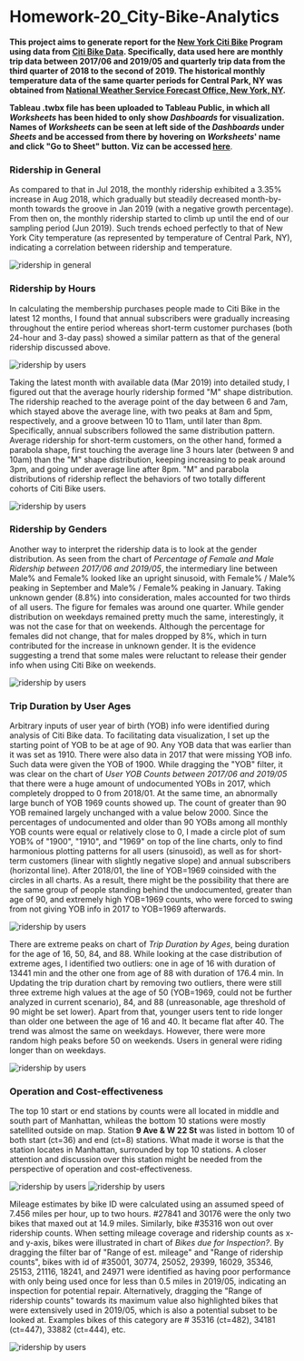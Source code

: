 # Homework-20_City-Bike-Analytics

<p><strong>This project aims to generate report for the <a href="https://en.wikipedia.org/wiki/Citi_Bike">New York Citi Bike</a> Program using data from <a href="https://www.citibikenyc.com/system-data">Citi Bike Data</a>. Specifically, data used here are monthly trip data between 2017/06 and 2019/05 and quarterly trip data from the third quarter of 2018 to the second of 2019. The historical monthly temperature data of the same quarter periods for Central Park, NY was obtained from <a href="https://w2.weather.gov/climate/index.php?wfo=okx">National Weather Service Forecast Office, New York, NY</a>.</strong></p>

<p><strong>Tableau .twbx file has been uploaded to Tableau Public, in which all <i>Worksheets</i> has been hided to only show <i>Dashboards</i> for visualization. Names of <i>Worksheets</i> can be seen at left side of the <i>Dashboards</i> under <i>Sheets</i> and be accessed from there by hovering on <i>Worksheets</i>' name and click "Go to Sheet" button. Viz can be accessed <a href="https://public.tableau.com/profile/lei8768#!/vizhome/NYCCitiBikeAnalytics/DBRidershipinGeneral?publish=yes">here</a></strong>.</p>

<h3>Ridership in General</h3>

<p>As compared to that in Jul 2018, the monthly ridership exhibited a 3.35% increase in Aug 2018, which gradually but steadily decreased month-by-month towards the groove in Jan 2019 (with a negative growth percentage). From then on, the monthly ridership started to climb up until the end of our sampling period (Jun 2019). Such trends echoed perfectly to that of New York City temperature (as represented by temperature of Central Park, NY), indicating a correlation between ridership and temperature.</p>
<img src="/data/figures/readme-images/ridership-in-general.png" alt="ridership in general">
  
<h3>Ridership by Hours</h3>

<p>In calculating the membership purchases people made to Citi Bike in the latest 12 months, I found that annual subscribers were gradually increasing throughout the entire period whereas short-term customer purchases (both 24-hour and 3-day pass) showed a similar pattern as that of the general ridership discussed above.</p>
<img src="/data/figures/readme-images/ridership-by-users.png" alt="ridership by users">

<p>Taking the latest month with available data (Mar 2019) into detailed study, I figured out that the average hourly ridership formed "M" shape distribution. The ridership reached to the average point of the day between 6 and 7am, which stayed above the average line, with two peaks at 8am and 5pm, respectively, and a groove between 10 to 11am, until later than 8pm. Specifically, annual subscribers followed the same distribution pattern. Average ridership for short-term customers, on the other hand, formed a parabola shape, first touching the average line 3 hours later (between 9 and 10am) than the "M" shape distribution, keeping increasing to peak around 3pm, and going under average line after 8pm. "M" and parabola distributions of ridership reflect the behaviors of two totally different cohorts of Citi Bike users.</p>
<img src="/data/figures/readme-images/ridership-by-hours.png" alt="ridership by users"> 

<h3>Ridership by Genders</h3>

<p>Another way to interpret the ridership data is to look at the gender distribution. As seen from the chart of <i>Percentage of Female and Male Ridership between 2017/06 and 2019/05</i>, the intermediary line between Male% and Female% looked like an upright sinusoid, with Female% / Male% peaking in September and Male% / Female% peaking in January. Taking unknown gender (8.8%) into consideration, males accounted for two thirds of all users. The figure for females was around one quarter. While gender distribution on weekdays remained pretty much the same, interestingly, it was not the case for that on weekends. Although the percentage for females did not change, that for males dropped by 8%, which in turn contributed for the increase in unknown gender. It is the evidence suggesting a trend that some males were reluctant to release their gender info when using Citi Bike on weekends.</p>
<img src="/data/figures/readme-images/gender-distr-ridershp.png" alt="ridership by users"> 

<h3>Trip Duration by User Ages</h3>

<p>Arbitrary inputs of user year of birth (YOB) info were identified during analysis of Citi Bike data. To facilitating data visualization, I set up the starting point of YOB to be at age of 90. Any YOB data that was earlier than it was set as 1910. There were also data in 2017 that were missing YOB info. Such data were given the YOB of 1900. While dragging the "YOB" filter, it was clear on the chart of <i>User YOB Counts between 2017/06 and 2019/05</i> that there were a huge amount of undocumented YOBs in 2017, which completely dropped to 0 from 2018/01. At the same time, an abnormally large bunch of YOB 1969 counts showed up. The count of greater than 90 YOB remained largely unchanged with a value below 2000. Since the percentages of undocumented and older than 90 YOBs among all monthly YOB counts were equal or relatively close to 0, I made a circle plot of sum YOB% of "1900", "1910", and "1969" on top of the line charts, only to find harmonious plotting patterns for all users (sinusoid), as well as for short-term customers (linear with slightly negative slope) and annual subscribers (horizontal line). After 2018/01, the line of YOB=1969 coinsided with the circles in all charts. As a result, there might be the possibility that there are the same group of people standing behind the undocumented, greater than age of 90, and extremely high YOB=1969 counts, who were forced to swing from not giving YOB info in 2017 to YOB=1969 afterwards.</p>
<img src="/data/figures/readme-images/user-yob-counts.png" alt="ridership by users">   

<p>There are extreme peaks on chart of <i>Trip Duration by Ages</i>, being duration for the age of 16, 50, 84, and 88. While looking at the case distribution of extreme ages, I identified two outliers: one in age of 16 with duration of 13441 min and the other one from age of 88 with duration of 176.4 min. In Updating the trip duration chart by removing two outliers, there were still three extreme high values at the age of 50 (YOB=1969, could not be further analyzed in current scenario), 84, and 88 (unreasonable, age threshold of 90 might be set lower). Apart from that, younger users tent to ride longer than older one between the age of 16 and 40. It became flat after 40. The trend was almost the same on weekdays. However, there were more random high peaks before 50 on weekends. Users in general were riding longer than on weekdays.</p>
<img src="/data/figures/readme-images/duration-by-age.png" alt="ridership by users"> 
  
<h3>Operation and Cost-effectiveness</h3>

<p>The top 10 start or end stations by counts were all located in middle and south part of Manhattan, whileas the bottom 10 stations were mostly satellited outside on map. Station <strong>9 Ave & W 22 St</strong> was listed in bottom 10 of both start (ct=36) and end (ct=8) stations. What made it worse is that the station locates in Manhattan, surrounded by top 10 stations. A closer attention and discussion over this station might be needed from the perspective of operation and cost-effectiveness.</p>
<img src="/data/figures/readme-images/ridership-by-tb10-start-sta.png" alt="ridership by users"> 
<img src="/data/figures/readme-images/ridership-by-tb10-end-sta.png" alt="ridership by users"> 

<p>Mileage estimates by bike ID were calculated using an assumed speed of 7.456 miles per hour, up to two hours. #27841 and 30176 were the only two bikes that maxed out at 14.9 miles. Similarly, bike #35316 won out over ridership counts. When setting mileage coverage and ridership counts as x- and y-axis, bikes were illustrated in chart of <i>Bikes due for Inspection?</i>. By dragging the filter bar of "Range of est. mileage" and "Range of ridership counts", bikes with id of #35001, 30774, 25052, 29399, 16029, 35346, 25153, 21116, 18241, and 24971 were identified as having poor performance with only being used once for less than 0.5 miles in 2019/05, indicating an inspection for potential repair. Alternatively, dragging the "Range of ridership counts" towards its maximum value also highlighted bikes that were extensively used in 2019/05, which is also a potential subset to be looked at. Examples bikes of this category are # 35316 (ct=482), 34181 (ct=447), 33882 (ct=444), etc.</p>
<img src="/data/figures/readme-images/ridership-by-bikeid.png" alt="ridership by users"> 

